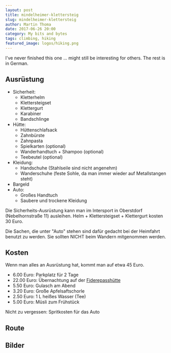 ```yaml
---
layout: post
title: mindelheimer-klettersteig
slug: mindelheimer-klettersteig
author: Martin Thoma
date: 2017-06-26 20:00
category: My bits and bytes
tags: climbing, hiking
featured_image: logos/hiking.png
---
```


I've never finished this one ... might still be interesting for others.
The rest is in German.

## Ausrüstung

* Sicherheit:
    * Kletterhelm
    * Klettersteigset
    * Klettergurt
    * Karabiner
    * Bandschlinge
* Hütte:
    * Hüttenschlafsack
    * Zahnbürste
    * Zahnpasta
    * Spielkarten (optional)
    * Wanderhandtuch + Shampoo (optional)
    * Teebeutel (optional)
* Kleidung:
    * Handschuhe (Stahlseile sind nicht angenehm)
    * Wanderschuhe (feste Sohle, da man immer wieder auf Metallstangen steht)
* Bargeld
* Auto:
    * Großes Handtuch
    * Saubere und trockene Kleidung

Die Sicherheits-Ausrüstung kann man im Intersport in Oberstdorf
(Nebelhornstraße 11) ausleihen. Helm + Klettersteigset + Klettergurt kosten
30&nbsp;Euro.

Die Sachen, die unter "Auto" stehen sind dafür gedacht bei der Heimfahrt
benutzt zu werden. Sie sollten NICHT beim Wandern mitgenommen werden.


## Kosten

Wenn man alles an Ausrüstung hat, kommt man auf etwa 45 Euro.

* 6.00 Euro: Parkplatz für 2 Tage
* 22.00 Euro: Übernachtung auf der [Fiderepasshütte](http://www.fiderepasshuette.de/de-de/home/)
* 5.50 Euro: Gulasch am Abend
* 3.20 Euro: Große Apfelsaftschorle
* 2.50 Euro: 1 L heißes Wasser (Tee)
* 5.00 Euro: Müsli zum Frühstück

Nicht zu vergessen: Spritkosten für das Auto


## Route


## Bilder
